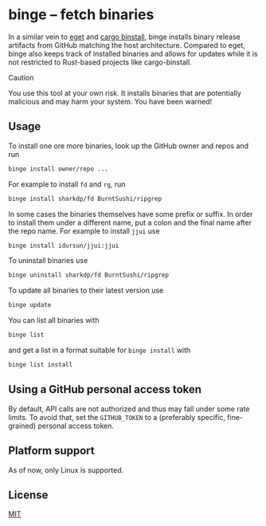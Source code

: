 # binge – fetch binaries

In a similar vein to [eget][] and [cargo binstall][], binge installs binary
release artifacts from GitHub matching the host architecture. Compared to eget,
binge also keeps track of installed binaries and allows for updates while it is
not restricted to Rust-based projects like cargo-binstall.

[eget]: https://github.com/zyedidia/eget
[cargo binstall]: https://github.com/cargo-bins/cargo-binstall

> [!CAUTION]
> You use this tool at your own risk. It installs binaries that are
> potentially malicious and may harm your system. You have been warned!

## Usage

To install one ore more binaries, look up the GitHub owner and repos and run

```bash
binge install owner/repo ...
```

For example to install `fd` and `rg`, run

```bash
binge install sharkdp/fd BurntSushi/ripgrep
```

In some cases the binaries themselves have some prefix or suffix. In order to
install them under a different name, put a colon and the final name after the
repo name. For example to install `jjui` use

```bash
binge install idursun/jjui:jjui
```

To uninstall binaries use

```bash
binge uninstall sharkdp/fd BurntSushi/ripgrep
```

To update all binaries to their latest version use

```bash
binge update
```

You can list all binaries with

```bash
binge list
```

and get a list in a format suitable for `binge install` with

```bash
binge list install
```


## Using a GitHub personal access token

By default, API calls are not authorized and thus may fall under some rate
limits. To avoid that, set the `GITHUB_TOKEN` to a (preferably specific,
fine-grained) personal access token.

## Platform support

As of now, only Linux is supported.


## License

[MIT](./LICENSE)
